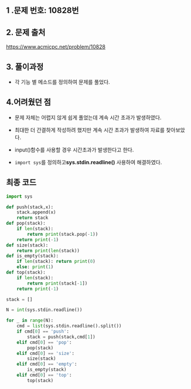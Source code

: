 ## 1 .문제 번호: 10828번

## 2. 문제 출처
https://www.acmicpc.net/problem/10828

## 3. 풀이과정

- 각 기능 별 메소드를 정의하여 문제를 풀었다.

## 4.어려웠던 점

- 문제 자체는 어렵지 않게 쉽게 풀었는데 계속 시간 초과가 발생하였다.

- 최대한 더 간결하게 작성하려 했지만 계속 시간 초과가 발생하여 자료를 찾아보았다.
- input()함수를 사용할 경우 시간초과가 발생한다고 한다.
- `import sys`를 정의하고**sys.stdin.readline()** 사용하여 해결하였다.

## 최종 코드

```python
import sys

def push(stack,x):
    stack.append(x)
    return stack
def pop(stack):
    if len(stack):
        return print(stack.pop(-1))
    return print(-1)
def size(stack):
    return print(len(stack))
def is_empty(stack):
    if len(stack): return print(0)
    else: print(1)
def top(stack):
    if len(stack):
        return print(stack[-1])
    return print(-1)

stack = []

N = int(sys.stdin.readline())

for _ in range(N):
    cmd = list(sys.stdin.readline().split())
    if cmd[0] == 'push':
        stack = push(stack,cmd[1])
    elif cmd[0] == 'pop':
        pop(stack)
    elif cmd[0] == 'size':
        size(stack)
    elif cmd[0] == 'empty':
        is_empty(stack)
    elif cmd[0] == 'top':
        top(stack)
```

